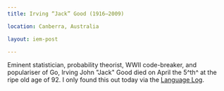 ```yaml
---
title: Irving “Jack” Good (1916–2009)

location: Canberra, Australia

layout: iem-post

---
```


Eminent statistician, probability theorist, WWII code-breaker, and populariser of Go, Irving John "Jack" Good died on April the 5^th^ at the ripe old age of 92. I only found this out today via the [Language Log][langlog].

[langlog]: http://languagelog.ldc.upenn.edu/nll/?p=1386


